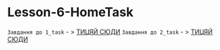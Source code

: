 ﻿# Lesson-6-HomeTask

`Завдання до 1_task` - > [ТИЦЯЙ СЮДИ](https://youtu.be/eo0oVdaqUPQ)
`Завдання до 2_task` - > [ТИЦЯЙ СЮДИ](https://youtu.be/eo0oVdaqUPQ)
